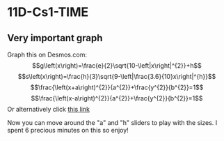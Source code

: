 # 11D-Cs1-TIME
## **Very important graph**
Graph this on Desmos.com:
$$g\left(x\right)=\frac{e}{2}\sqrt{10-\left|x\right|^{2}}+h$$
$$s\left(x\right)=\frac{h}{3}\sqrt{9-\left|\frac{3.6}{10}x\right|^{h}}$$
$$\frac{\left(x+a\right)^{2}}{a^{2}}+\frac{y^{2}}{b^{2}}=1$$
$$\frac{\left(x-a\right)^{2}}{a^{2}}+\frac{y^{2}}{b^{2}}=1$$
Or alternatively click [this link](https://www.desmos.com/calculator/musemrasxj)

Now you can move around the "a" and "h" sliders to play with the sizes.
I spent 6 precious minutes on this so enjoy!
